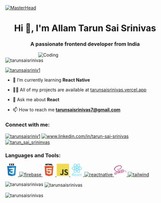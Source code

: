 [![MasterHead](https://1.bp.blogspot.com/-7A4WynwLsMw/XbBpCXG8fHI/AAAAAAAAMt4/uOa1bpLskYgrwGbllhSu2SDj_Mig8SXJQCLcBGAsYHQ/s1600/2000_600px.gif)](https://github.com/tarunsaisrinivas)

<h1 align="center">Hi 👋, I'm Allam Tarun Sai Srinivas</h1>
<h3 align="center">A passionate frontend developer from India</h3>
<img align="right" alt="Coding" width="400" src="https://camo.githubusercontent.com/7de37139d0b4c1ce40865e799b446c0e963a3dd8fb68d239707237c40604fa3d/68747470733a2f2f63646e2e6472696262626c652e636f6d2f75736572732f3733303730332f73637265656e73686f74732f363538313234332f6176656e746f2e676966">

<p align="left"> <img src="https://komarev.com/ghpvc/?username=tarunsaisrinivas&label=Profile%20views&color=0e75b6&style=flat" alt="tarunsaisrinivas" /> </p>

<p align="left"> <a href="https://twitter.com/tarunsaisriniv1" target="blank"><img src="https://img.shields.io/twitter/follow/tarunsaisriniv1?logo=twitter&style=for-the-badge" alt="tarunsaisriniv1" /></a> </p>

- 🌱 I’m currently learning **React Native**

- 👨‍💻 All of my projects are available at [tarunsaisrinivas.vercel.app](https://tarunsaisrinivas.vercel.app/)

- 💬 Ask me about **React**

- 📫 How to reach me **tarunsaisrinivas7@gmail.com**


<h3 align="left">Connect with me:</h3>
<p align="left">
<a href="https://twitter.com/tarunsaisriniv1" target="blank"><img align="center" src="https://raw.githubusercontent.com/rahuldkjain/github-profile-readme-generator/master/src/images/icons/Social/twitter.svg" alt="tarunsaisriniv1" height="30" width="40" /></a>
<a href="https://linkedin.com/in/www.linkedin.com/in/tarun-sai-srinivas" target="blank"><img align="center" src="https://raw.githubusercontent.com/rahuldkjain/github-profile-readme-generator/master/src/images/icons/Social/linked-in-alt.svg" alt="www.linkedin.com/in/tarun-sai-srinivas" height="30" width="40" /></a>
<a href="https://instagram.com/tarun_sai_srininvas" target="blank"><img align="center" src="https://raw.githubusercontent.com/rahuldkjain/github-profile-readme-generator/master/src/images/icons/Social/instagram.svg" alt="tarun_sai_srininvas" height="30" width="40" /></a>
</p>

<h3 align="left">Languages and Tools:</h3>
<p align="left"> <a href="https://www.w3schools.com/css/" target="_blank" rel="noreferrer"> <img src="https://raw.githubusercontent.com/devicons/devicon/master/icons/css3/css3-original-wordmark.svg" alt="css3" width="40" height="40"/> </a> <a href="https://firebase.google.com/" target="_blank" rel="noreferrer"> <img src="https://www.vectorlogo.zone/logos/firebase/firebase-icon.svg" alt="firebase" width="40" height="40"/> </a> <a href="https://www.w3.org/html/" target="_blank" rel="noreferrer"> <img src="https://raw.githubusercontent.com/devicons/devicon/master/icons/html5/html5-original-wordmark.svg" alt="html5" width="40" height="40"/> </a> <a href="https://developer.mozilla.org/en-US/docs/Web/JavaScript" target="_blank" rel="noreferrer"> <img src="https://raw.githubusercontent.com/devicons/devicon/master/icons/javascript/javascript-original.svg" alt="javascript" width="40" height="40"/> </a> <a href="https://reactjs.org/" target="_blank" rel="noreferrer"> <img src="https://raw.githubusercontent.com/devicons/devicon/master/icons/react/react-original-wordmark.svg" alt="react" width="40" height="40"/> </a> <a href="https://reactnative.dev/" target="_blank" rel="noreferrer"> <img src="https://reactnative.dev/img/header_logo.svg" alt="reactnative" width="40" height="40"/> </a> <a href="https://sass-lang.com" target="_blank" rel="noreferrer"> <img src="https://raw.githubusercontent.com/devicons/devicon/master/icons/sass/sass-original.svg" alt="sass" width="40" height="40"/> </a> <a href="https://tailwindcss.com/" target="_blank" rel="noreferrer"> <img src="https://www.vectorlogo.zone/logos/tailwindcss/tailwindcss-icon.svg" alt="tailwind" width="40" height="40"/> </a> </p>
<p><img align="left" src="https://github-readme-stats.vercel.app/api/top-langs?username=tarunsaisrinivas&show_icons=true&locale=en&layout=compact" alt="tarunsaisrinivas" /></p>



<p>&nbsp;<img align="center" src="https://github-readme-stats.vercel.app/api?username=tarunsaisrinivas&show_icons=true&locale=en" alt="tarunsaisrinivas" /></p>

<p><img align="center" src="https://github-readme-streak-stats.herokuapp.com/?user=tarunsaisrinivas&" alt="tarunsaisrinivas" /></p>
